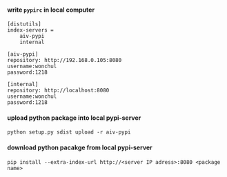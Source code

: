 
#### write `pypirc` in local computer
```
[distutils]
index-servers =
    aiv-pypi
    internal

[aiv-pypi]
repository: http://192.168.0.105:8080
username:wonchul
password:1218

[internal]
repository: http://localhost:8080
username:wonchul
password:1218
```

#### upload python package into local pypi-server 
```
python setup.py sdist upload -r aiv-pypi
```

#### download python pacakge from local pypi-server 
```
pip install --extra-index-url http://<server IP adress>:8080 <package name>
```

